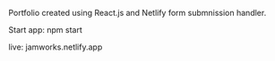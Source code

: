 Portfolio created using React.js and Netlify form submnission handler.

Start app: npm start

live: jamworks.netlify.app

